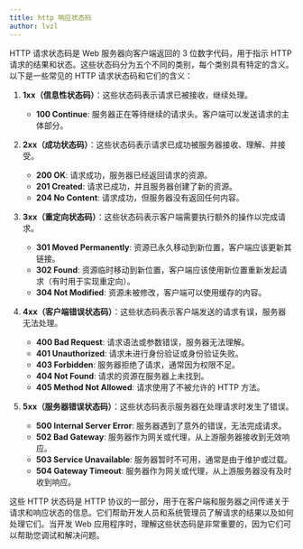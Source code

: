 ```yaml
---
title: http 响应状态码
author: lvzl
---
```


HTTP 请求状态码是 Web 服务器向客户端返回的 3 位数字代码，用于指示 HTTP 请求的结果和状态。这些状态码分为五个不同的类别，每个类别具有特定的含义。以下是一些常见的 HTTP 请求状态码和它们的含义：

1. **1xx（信息性状态码）**：这些状态码表示请求已被接收，继续处理。

   - **100 Continue**: 服务器正在等待继续的请求头。客户端可以发送请求的主体部分。

2. **2xx（成功状态码）**：这些状态码表示请求已成功被服务器接收、理解、并接受。

   - **200 OK**: 请求成功，服务器已经返回请求的资源。
   - **201 Created**: 请求已成功，并且服务器创建了新的资源。
   - **204 No Content**: 请求成功，但服务器没有返回任何内容。

3. **3xx（重定向状态码）**：这些状态码表示客户端需要执行额外的操作以完成请求。

   - **301 Moved Permanently**: 资源已永久移动到新位置，客户端应该更新其链接。
   - **302 Found**: 资源临时移动到新位置，客户端应该使用新位置重新发起请求（有时用于实现重定向）。
   - **304 Not Modified**: 资源未被修改，客户端可以使用缓存的内容。

4. **4xx（客户端错误状态码）**：这些状态码表示客户端发送的请求有误，服务器无法处理。

   - **400 Bad Request**: 请求语法或参数错误，服务器无法理解。
   - **401 Unauthorized**: 请求未进行身份验证或身份验证失败。
   - **403 Forbidden**: 服务器拒绝了请求，通常因为权限不足。
   - **404 Not Found**: 请求的资源在服务器上未找到。
   - **405 Method Not Allowed**: 请求使用了不被允许的 HTTP 方法。

5. **5xx（服务器错误状态码）**：这些状态码表示服务器在处理请求时发生了错误。

   - **500 Internal Server Error**: 服务器遇到了意外的错误，无法完成请求。
   - **502 Bad Gateway**: 服务器作为网关或代理，从上游服务器接收到无效响应。
   - **503 Service Unavailable**: 服务器暂时不可用，通常是由于维护或过载。
   - **504 Gateway Timeout**: 服务器作为网关或代理，从上游服务器没有及时收到响应。

这些 HTTP 状态码是 HTTP 协议的一部分，用于在客户端和服务器之间传递关于请求和响应状态的信息。它们帮助开发人员和系统管理员了解请求的结果以及如何处理它们。当开发 Web 应用程序时，理解这些状态码是非常重要的，因为它们可以帮助您调试和解决问题。
